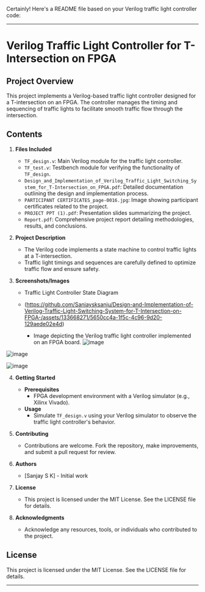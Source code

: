 Certainly! Here's a README file based on your Verilog traffic light controller code:

---

# Verilog Traffic Light Controller for T-Intersection on FPGA

## Project Overview

This project implements a Verilog-based traffic light controller designed for a T-intersection on an FPGA. The controller manages the timing and sequencing of traffic lights to facilitate smooth traffic flow through the intersection.

## Contents

1. **Files Included**
   - `TF_design.v`: Main Verilog module for the traffic light controller.
   - `TF_test.v`: Testbench module for verifying the functionality of `TF_design`.
   - `Design_and_Implementation_of_Verilog_Traffic_Light_Switching_System_for_T-Intersection_on_FPGA.pdf`: Detailed documentation outlining the design and implementation process.
   - `PARTICIPANT CERTIFICATES_page-0016.jpg`: Image showing participant certificates related to the project.
   - `PROJECT PPT (1).pdf`: Presentation slides summarizing the project.
   - `Report.pdf`: Comprehensive project report detailing methodologies, results, and conclusions.

2. **Project Description**
   - The Verilog code implements a state machine to control traffic lights at a T-intersection.
   - Traffic light timings and sequences are carefully defined to optimize traffic flow and ensure safety.

3. **Screenshots/Images**
   - Traffic Light Controller State Diagram
   - (https://github.com/Sanjaysksanju/Design-and-Implementation-of-Verilog-Traffic-Light-Switching-System-for-T-Intersection-on-FPGA-/assets/133668271/5650cc4a-1f5c-4c96-9d20-129aede02e4d)

   
     - Image depicting the Verilog traffic light controller implemented on an FPGA board.
![image](https://github.com/Sanjaysksanju/Design-and-Implementation-of-Verilog-Traffic-Light-Switching-System-for-T-Intersection-on-FPGA-/assets/133668271/e5fc7f91-536f-444d-9e44-b17bbae396cc)

![image](https://github.com/Sanjaysksanju/Design-and-Implementation-of-Verilog-Traffic-Light-Switching-System-for-T-Intersection-on-FPGA-/assets/133668271/b171d109-d856-4c84-b372-6c7cc6d4f768)

![image](https://github.com/Sanjaysksanju/Design-and-Implementation-of-Verilog-Traffic-Light-Switching-System-for-T-Intersection-on-FPGA-/assets/133668271/1fbd0fa7-f7bd-4a82-b241-acc6fb2fe553)



4. **Getting Started**
   - **Prerequisites**
     - FPGA development environment with a Verilog simulator (e.g., Xilinx Vivado).
   - **Usage**
     - Simulate `TF_design.v` using your Verilog simulator to observe the traffic light controller's behavior.

5. **Contributing**
   - Contributions are welcome. Fork the repository, make improvements, and submit a pull request for review.

6. **Authors**
   - [Sanjay S K] - Initial work

7. **License**
   - This project is licensed under the MIT License. See the LICENSE file for details.

8. **Acknowledgments**
   - Acknowledge any resources, tools, or individuals who contributed to the project.

## License

This project is licensed under the MIT License. See the LICENSE file for details.

---

